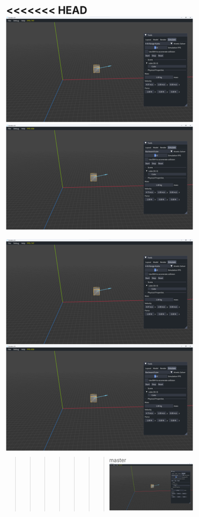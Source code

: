 <<<<<<< HEAD
![Alt text](image.png)
![Alt text](image-1.png)
=======
![Alt text](image.png)
![Alt text](image-1.png)
>>>>>>> master
![Alt text](image-2.png)